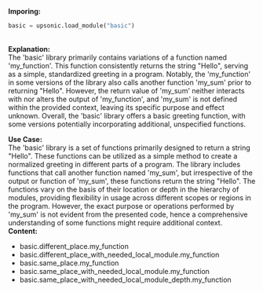 <b class="custom_code_highlight_green">Imporing:</b><br>
```python
basic = upsonic.load_module("basic")
```
<br><b class="custom_code_highlight_green">Explanation:</b><br>The 'basic' library primarily contains variations of a function named 'my_function'. This function consistently returns the string "Hello", serving as a simple, standardized greeting in a program. Notably, the 'my_function' in some versions of the library also calls another function 'my_sum' prior to returning "Hello". However, the return value of 'my_sum' neither interacts with nor alters the output of 'my_function', and 'my_sum' is not defined within the provided context, leaving its specific purpose and effect unknown. Overall, the 'basic' library offers a basic greeting function, with some versions potentially incorporating additional, unspecified functions.

<b class="custom_code_highlight_green">Use Case:</b><br>The 'basic' library is a set of functions primarily designed to return a string "Hello". These functions can be utilized as a simple method to create a normalized greeting in different parts of a program. The library includes functions that call another function named 'my_sum', but irrespective of the output or function of 'my_sum', these functions return the string "Hello". The functions vary on the basis of their location or depth in the hierarchy of modules, providing flexibility in usage across different scopes or regions in the program. However, the exact purpose or operations performed by 'my_sum' is not evident from the presented code, hence a comprehensive understanding of some functions might require additional context.
<br><b class="custom_code_highlight_green">Content:</b><br>
  - basic.different_place.my_function
  - basic.different_place_with_needed_local_module.my_function
  - basic.same_place.my_function
  - basic.same_place_with_needed_local_module.my_function
  - basic.same_place_with_needed_local_module_depth.my_function
